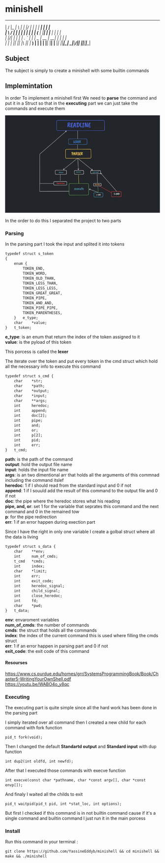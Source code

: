 # minishell
  __  __ _____ _   _ _____  _____ _    _ ______ _      _      
 |  \/  |_   _| \ | |_   _|/ ____| |  | |  ____| |    | |     
 | \  / | | | |  \| | | | | (___ | |__| | |__  | |    | |     
 | |\/| | | | | . ` | | |  \___ \|  __  |  __| | |    | |     
 | |  | |_| |_| |\  |_| |_ ____) | |  | | |____| |____| |____ 
 |_|  |_|_____|_| \_|_____|_____/|_|  |_|______|______|______|
                                                              

## Subject

The subject is simply to create a minishell with some builtin commands

## Implemintation

In order To implement a minishell first We need to <b>parse</b> the command and put it in a Struct so that in the <b>executing</b> 
part we can just take the commands and execute them

<img src="./minishell_map.png" alt="minishell map" />

In the order to do this I separated the project to two parts 

### Parsing

In the parsing part I took the input and splited it into tokens 

```
typedef struct s_token
{
	enum {
		TOKEN_END,
		TOKEN_WORD,
		TOKEN_OLD_THAN,
		TOKEN_LESS_THAN,
		TOKEN_LESS_LESS,
		TOKEN_GREAT_GREAT,
		TOKEN_PIPE,
		TOKEN_AND_AND,
		TOKEN_PIPE_PIPE,
		TOKEN_PARENTHESES,
	}	e_type;
	char	*value;
}	t_token;
```

<b>e_type</b>: is an enum that return the index of the token assigned to it </br>
<b>value</b>: is the pyload of this token 

This porcess is called the <b>lexer</b>

The iterate over the token and put every token in the cmd struct which hold all the necessary info to execute this command

```
typedef struct s_cmd {
	char	*str;
	char	*path;
	char	*output;
	char	*input;
	char	**args;
	int		heredoc;
	int		append;
	int		doc[2];
	int		pipe;
	int		and;
	int		or;
	int		p[2];
	int		pid;
	int		err;
}	t_cmd;
```

<b>path</b>: is the path of the command </br>
<b>output</b>: hold the output file name </br>
<b>input</b>: holds the input file name </br>
<b>args</b>: is an two dimentional arr that holds all the arguments of this commnad including the command itslef </br>
<b>heredoc</b>: 1 if I should read from the standard input and 0 if not</br>
<b>append</b>: 1 if I souuld add the result of this command to the output file and 0 if not </br>
<b>doc</b>: the pipe where the heredoc stores what his reading </br>
<b>pipe, and, or</b>: set 1 for the variable that seprates this command and the next command and 0 in the remained tow </br>
<b>p</b>: for the pipe redirection </br>
<b>err</b>: 1 if an error happen during exection part </br>

Since I have the right in only one variable I create a golbal struct where all the data is living

```
typedef struct s_data {
	char	**env;
	int		num_of_cmds;
	t_cmd	*cmds;
	int		index;
	char	*limit;
	int		err;
	int		exit_code;
	int		heredoc_signal;
	int		child_signal;
	int		close_heredoc;
	int		fd;
	char	*pwd;
}	t_data;
```

<b>env</b>: envaroment variables </br>
<b>num_of_cmds</b>: the number of commands </br>
<b>cmds</b>: the struct that holds all the commands  </br>
<b>index</b>: the index of the current command this is used where filling the cmds struct</br>
<b>err</b>: 1 if an error happen in parsing part and 0 if not</br>
<b>exit_code</b>: the exit code of this command </br>

#### Resourses

<a href="https://www.cs.purdue.edu/homes/grr/SystemsProgrammingBook/Book/Chapter5-WritingYourOwnShell.pdf" target="_blank">
	https://www.cs.purdue.edu/homes/grr/SystemsProgrammingBook/Book/Chapter5-WritingYourOwnShell.pdf
</a>
</br>

<a href="https://youtu.be/WABO4o_y8qc" target="_blank">
	https://youtu.be/WABO4o_y8qc
</a>

### Executing

The executing part is quite simple since all the hard work has been done in the parsing part

I simply iterated over all command then I created a new child for each command with fork function

```
pid_t fork(void);
```

Then I changed the default <b>Standartd output</b> and <b>Standard input</b> with dup function

```
int dup2(int oldfd, int newfd);
```

After that I executed those commands with execve function

```
int execve(const char *pathname, char *const argv[], char *const envp[]);
```

And finaly I waited all the childs to exit

```
pid_t waitpid(pid_t pid, int *stat_loc, int options);
```

But first I checked if this command is in not builtin command cause if it's a single command and builtin command I just run it in the main porcess

### Install

Run this command in your terminal :

```
git clone https://github.com/YassineEddyb/minishell && cd minishell && make && ./minishell
```

